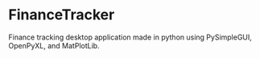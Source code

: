 # FinanceTracker
Finance tracking desktop application made in python using PySimpleGUI, OpenPyXL, and MatPlotLib. 
